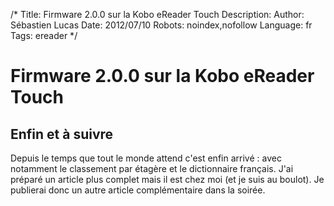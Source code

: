 /*
Title: Firmware 2.0.0 sur la Kobo eReader Touch
Description: 
Author: Sébastien Lucas
Date: 2012/07/10
Robots: noindex,nofollow
Language: fr
Tags: ereader
*/
# Firmware 2.0.0 sur la Kobo eReader Touch

## Enfin et à suivre
Depuis le temps que tout le monde attend c'est enfin arrivé : avec notamment le classement par étagère et le dictionnaire français. J'ai préparé un article plus complet mais il est chez moi (et je suis au boulot). Je publierai donc un autre article complémentaire dans la soirée.



